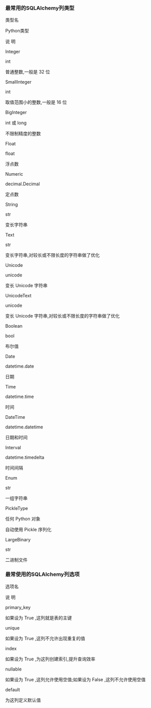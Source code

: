 ### **最常用的SQLAlchemy列类型**

类型名

Python类型

说 明

Integer

int

普通整数,一般是 32 位

SmallInteger

int

取值范围小的整数,一般是 16 位

BigInteger

int 或 long

不限制精度的整数

Float

float

浮点数

Numeric

decimal.Decimal

定点数

String

str

变长字符串

Text

str

变长字符串,对较长或不限长度的字符串做了优化

Unicode

unicode

变长 Unicode 字符串

UnicodeText

unicode

变长 Unicode 字符串,对较长或不限长度的字符串做了优化

Boolean

bool

布尔值

Date

datetime.date

日期

Time

datetime.time

时间

DateTime

datetime.datetime

日期和时间

Interval

datetime.timedelta

时间间隔

Enum

str

一组字符串

PickleType

任何 Python 对象

自动使用 Pickle 序列化

LargeBinary

str

二进制文件

### **最常使用的SQLAlchemy列选项**

选项名

说 明

primary_key

如果设为 True ,这列就是表的主键

unique

如果设为 True ,这列不允许出现重复的值

index

如果设为 True ,为这列创建索引,提升查询效率

nullable

如果设为 True ,这列允许使用空值;如果设为 False ,这列不允许使用空值

default

为这列定义默认值
